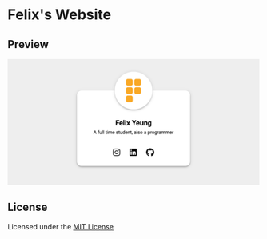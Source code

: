 # Felix's Website

## Preview
![alt text][preview]



<!-- Images -->
[preview]: preview.png "Preview"


## License
Licensed under the [MIT License](LICENSE)
